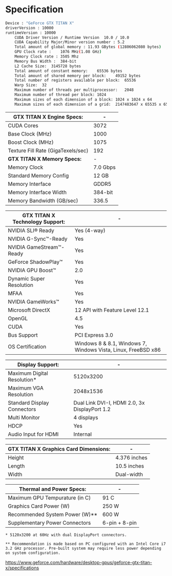 # Specification
```sh
Device : "GeForce GTX TITAN X"
driverVersion : 10000
runtimeVersion : 10000
	CUDA Driver Version / Runtime Version  10.0 / 10.0
	CUDA Capability Major/Minor version number : 5.2
	Total amount of global memory : 11.93 GBytes (12806062080 bytes)
	GPU Clock rate :	1076 MHz(1.08 GHz)
	Memory Clock rate :	3505 Mhz
	Memory Bus Width :	384-bit
	L2 Cache Size:	3145728 bytes
	Total amount of constant memory:	65536 bytes
	Total amount of shared memory per block:	49152 bytes
	Total number of registers available per block:	65536
	Warp Size:	32
	Maximum number of threads per multiprocessor:	2048
	Maximum number of thread per block:	1024
	Maximum sizes of each dimension of a block:	1024 x 1024 x 64
	Maximum sizes of each dimension of a grid:	2147483647 x 65535 x 65535
```

GTX TITAN X Engine Specs: | -
---|---
CUDA Cores | 3072
Base Clock (MHz) | 1000
Boost Clock (MHz) | 1075
Texture Fill Rate (GigaTexels/sec) | 192
**GTX TITAN X Memory Specs:** | -
Memory Clock | 7.0 Gbps
Standard Memory Config | 12 GB
Memory Interface | GDDR5
Memory Interface Width | 384-bit
Memory Bandwidth (GB/sec) | 336.5

GTX TITAN X Technology Support: | -
---|---
NVIDIA SLI® Ready | Yes (4-way)
NVIDIA G-Sync™-Ready | Yes
NVIDIA GameStream™-Ready | Yes
GeForce ShadowPlay™ | Yes
NVIDIA GPU Boost™ | 2.0
Dynamic Super Resolution | Yes
MFAA | Yes
NVIDIA GameWorks™ | Yes
Microsoft DirectX | 12 API with Feature Level 12.1
OpenGL | 4.5
CUDA | Yes
Bus Support | PCI Express 3.0 
OS Certification | Windows 8 & 8.1, Windows 7, Windows Vista, Linux, FreeBSD x86

Display Support: | -
---|---
Maximum Digital Resolution* | 5120x3200
Maximum VGA Resolution | 2048x1536
Standard Display Connectors | Dual Link DVI-I, HDMI 2.0, 3x DisplayPort 1.2 
Multi Monitor | 4 displays
HDCP | Yes
Audio Input for HDMI | Internal

GTX TITAN X Graphics Card Dimensions: | -
---|---
Height | 4.376 inches
Length | 10.5 inches
Width | Dual-width

Thermal and Power Specs: | -
---|---
Maximum GPU Tempurature (in C) | 91 C
Graphics Card Power (W) | 250 W
Recommended System Power (W)** |600 W
Supplementary Power Connectors | 6-pin + 8-pin

`* 5120x3200 at 60Hz with dual DisplayPort connectors.`

`** Recommendation is made based on PC configured with an Intel Core i7 3.2 GHz processor. Pre-built system may require less power depending on system configuration.`

<https://www.geforce.com/hardware/desktop-gpus/geforce-gtx-titan-x/specifications>
